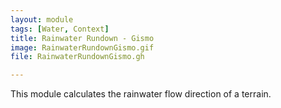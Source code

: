 ```yaml
---
layout: module
tags: [Water, Context]
title: Rainwater Rundown - Gismo
image: RainwaterRundownGismo.gif
file: RainwaterRundownGismo.gh

---
```


This module calculates the rainwater flow direction of a terrain.
